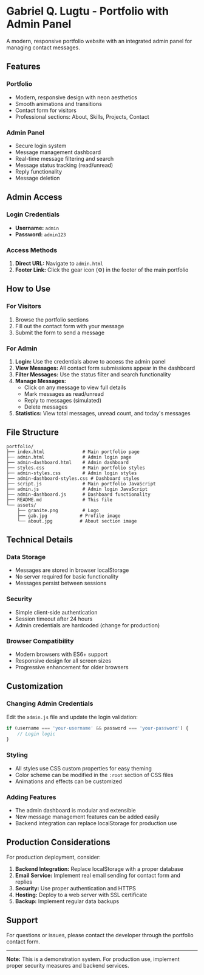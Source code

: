 # Gabriel Q. Lugtu - Portfolio with Admin Panel

A modern, responsive portfolio website with an integrated admin panel for managing contact messages.

## Features

### Portfolio
- Modern, responsive design with neon aesthetics
- Smooth animations and transitions
- Contact form for visitors
- Professional sections: About, Skills, Projects, Contact

### Admin Panel
- Secure login system
- Message management dashboard
- Real-time message filtering and search
- Message status tracking (read/unread)
- Reply functionality
- Message deletion

## Admin Access

### Login Credentials
- **Username:** `admin`
- **Password:** `admin123`

### Access Methods
1. **Direct URL:** Navigate to `admin.html`
2. **Footer Link:** Click the gear icon (⚙️) in the footer of the main portfolio

## How to Use

### For Visitors
1. Browse the portfolio sections
2. Fill out the contact form with your message
3. Submit the form to send a message

### For Admin
1. **Login:** Use the credentials above to access the admin panel
2. **View Messages:** All contact form submissions appear in the dashboard
3. **Filter Messages:** Use the status filter and search functionality
4. **Manage Messages:**
   - Click on any message to view full details
   - Mark messages as read/unread
   - Reply to messages (simulated)
   - Delete messages
5. **Statistics:** View total messages, unread count, and today's messages

## File Structure

```
portfolio/
├── index.html              # Main portfolio page
├── admin.html              # Admin login page
├── admin-dashboard.html    # Admin dashboard
├── styles.css              # Main portfolio styles
├── admin-styles.css        # Admin login styles
├── admin-dashboard-styles.css # Dashboard styles
├── script.js               # Main portfolio JavaScript
├── admin.js                # Admin login JavaScript
├── admin-dashboard.js      # Dashboard functionality
├── README.md               # This file
└── assets/
    ├── granite.png         # Logo
    ├── gab.jpg            # Profile image
    └── about.jpg          # About section image
```

## Technical Details

### Data Storage
- Messages are stored in browser localStorage
- No server required for basic functionality
- Messages persist between sessions

### Security
- Simple client-side authentication
- Session timeout after 24 hours
- Admin credentials are hardcoded (change for production)

### Browser Compatibility
- Modern browsers with ES6+ support
- Responsive design for all screen sizes
- Progressive enhancement for older browsers

## Customization

### Changing Admin Credentials
Edit the `admin.js` file and update the login validation:

```javascript
if (username === 'your-username' && password === 'your-password') {
    // Login logic
}
```

### Styling
- All styles use CSS custom properties for easy theming
- Color scheme can be modified in the `:root` section of CSS files
- Animations and effects can be customized

### Adding Features
- The admin dashboard is modular and extensible
- New message management features can be added easily
- Backend integration can replace localStorage for production use

## Production Considerations

For production deployment, consider:

1. **Backend Integration:** Replace localStorage with a proper database
2. **Email Service:** Implement real email sending for contact form and replies
3. **Security:** Use proper authentication and HTTPS
4. **Hosting:** Deploy to a web server with SSL certificate
5. **Backup:** Implement regular data backups

## Support

For questions or issues, please contact the developer through the portfolio contact form.

---

**Note:** This is a demonstration system. For production use, implement proper security measures and backend services. 